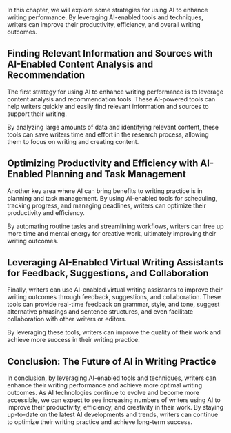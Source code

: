 
In this chapter, we will explore some strategies for using AI to enhance writing performance. By leveraging AI-enabled tools and techniques, writers can improve their productivity, efficiency, and overall writing outcomes.

Finding Relevant Information and Sources with AI-Enabled Content Analysis and Recommendation
--------------------------------------------------------------------------------------------

The first strategy for using AI to enhance writing performance is to leverage content analysis and recommendation tools. These AI-powered tools can help writers quickly and easily find relevant information and sources to support their writing.

By analyzing large amounts of data and identifying relevant content, these tools can save writers time and effort in the research process, allowing them to focus on writing and creating content.

Optimizing Productivity and Efficiency with AI-Enabled Planning and Task Management
-----------------------------------------------------------------------------------

Another key area where AI can bring benefits to writing practice is in planning and task management. By using AI-enabled tools for scheduling, tracking progress, and managing deadlines, writers can optimize their productivity and efficiency.

By automating routine tasks and streamlining workflows, writers can free up more time and mental energy for creative work, ultimately improving their writing outcomes.

Leveraging AI-Enabled Virtual Writing Assistants for Feedback, Suggestions, and Collaboration
---------------------------------------------------------------------------------------------

Finally, writers can use AI-enabled virtual writing assistants to improve their writing outcomes through feedback, suggestions, and collaboration. These tools can provide real-time feedback on grammar, style, and tone, suggest alternative phrasings and sentence structures, and even facilitate collaboration with other writers or editors.

By leveraging these tools, writers can improve the quality of their work and achieve more success in their writing practice.

Conclusion: The Future of AI in Writing Practice
------------------------------------------------

In conclusion, by leveraging AI-enabled tools and techniques, writers can enhance their writing performance and achieve more optimal writing outcomes. As AI technologies continue to evolve and become more accessible, we can expect to see increasing numbers of writers using AI to improve their productivity, efficiency, and creativity in their work. By staying up-to-date on the latest AI developments and trends, writers can continue to optimize their writing practice and achieve long-term success.

